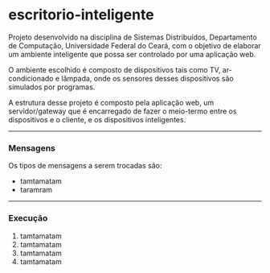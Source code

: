 # escritorio-inteligente

Projeto desenvolvido na disciplina de Sistemas Distribuídos, Departamento de Computação, Universidade Federal do Ceará, com o objetivo de elaborar um ambiente inteligente que possa ser controlado por uma aplicação web.

O ambiente escolhido é composto de dispositivos tais como TV, ar-condicionado e lâmpada, onde os sensores desses dispositivos são simulados por programas.

A estrutura desse projeto é composto pela aplicação web, um servidor/gateway que é encarregado de fazer o meio-termo entre os dispositivos e o cliente, e os dispositivos inteligentes.

---

### Mensagens

Os tipos de mensagens a serem trocadas são:
- tamtamatam
- taramram

---

### Execução

1. tamtamatam
2. tamtamatam
3. tamtamatam
4. tamtamatam

